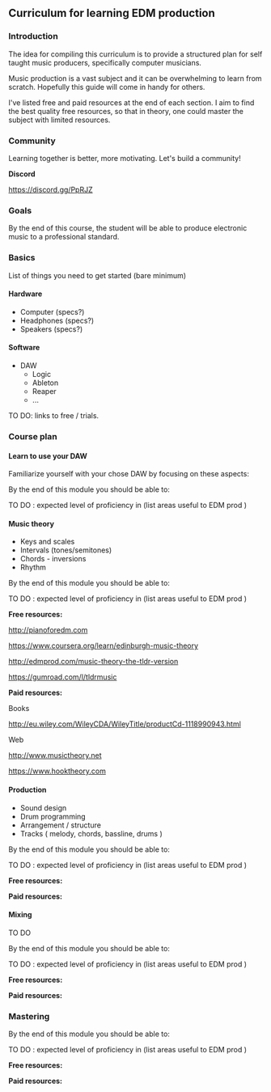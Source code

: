 ## Curriculum for learning EDM production

### Introduction

The idea for compiling this curriculum is to provide a structured plan for self taught music producers,
specifically computer musicians.

Music production is a vast subject and it can be overwhelming to learn from scratch. Hopefully this guide will come in
handy for others.

I've listed free and paid resources at the end of each section. I aim to find the best quality free resources,
so that in theory, one could master the subject with limited resources.

### Community

Learning together is better, more motivating. Let's build a community!

**Discord**

https://discord.gg/PpRJZ

### Goals

By the end of this course, the student will be able to produce electronic music to a professional standard.

### Basics

List of things you need to get started (bare minimum)

#### Hardware
* Computer (specs?)
* Headphones (specs?)
* Speakers (specs?)

#### Software
* DAW
	* Logic
	* Ableton
	* Reaper
	* ...
	
TO DO: links to free / trials.

### Course plan

#### Learn to use your DAW

Familiarize yourself with your chose DAW by focusing on these aspects:

By the end of this module you should be able to:

TO DO : expected level of proficiency in (list areas useful to EDM prod )

#### Music theory

* Keys and scales
* Intervals (tones/semitones)
* Chords - inversions
* Rhythm

By the end of this module you should be able to:

TO DO : expected level of proficiency in (list areas useful to EDM prod )

**Free resources:**

http://pianoforedm.com

https://www.coursera.org/learn/edinburgh-music-theory

http://edmprod.com/music-theory-the-tldr-version

https://gumroad.com/l/tldrmusic

**Paid resources:**

Books

http://eu.wiley.com/WileyCDA/WileyTitle/productCd-1118990943.html

Web

http://www.musictheory.net

https://www.hooktheory.com

#### Production

* Sound design
* Drum programming
* Arrangement / structure
* Tracks ( melody, chords, bassline, drums )

By the end of this module you should be able to:

TO DO : expected level of proficiency in (list areas useful to EDM prod )

**Free resources:**


**Paid resources:**

#### Mixing

TO DO

By the end of this module you should be able to:

TO DO : expected level of proficiency in (list areas useful to EDM prod )

**Free resources:**


**Paid resources:**

### Mastering

By the end of this module you should be able to:

TO DO : expected level of proficiency in (list areas useful to EDM prod )

**Free resources:**


**Paid resources:**
